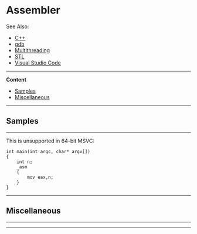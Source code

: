 # Assembler

See Also:

- [C++](CPP.md)
- [gdb](Gdb.md)
- [Multithreading](Multithreading.md)
- [STL](STL.md)
- [Visual Studio Code](VisualStudioCode.md)

---

**Content**

- [Samples](Assembler.md#Samples)
- [Miscellaneous](Assembler.md#Miscellaneous)

---

## Samples

---

This is unsupported in 64-bit MSVC:

```
int main(int argc, char* argv[])
{
    int n;
    _asm
    {
        mov eax,n;
    }
}
```

---

## Miscellaneous

---

---